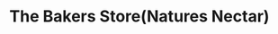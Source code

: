 ---
title: "The Bakers Store(Natures Nectar)"
url: /mysore/the-bakers-store-natures-nectar/
shop: supermarket
---